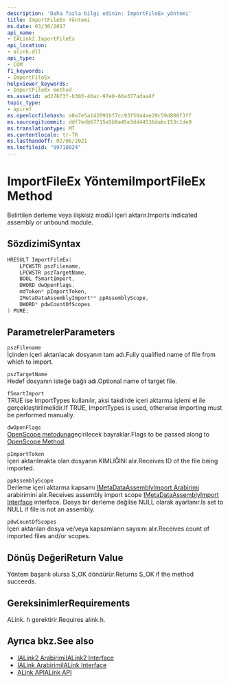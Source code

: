 ```yaml
---
description: 'Daha fazla bilgi edinin: ImportFileEx yöntemi'
title: ImportFileEx Yöntemi
ms.date: 03/30/2017
api_name:
- IALink2.ImportFileEx
api_location:
- alink.dll
api_type:
- COM
f1_keywords:
- ImportFileEx
helpviewer_keywords:
- ImportFileEx method
ms.assetid: ad276f3f-b303-46ac-97e0-66a377adaa4f
topic_type:
- apiref
ms.openlocfilehash: a8a7e5a142091bf7cc93f50a4ae20c59d800f3ff
ms.sourcegitcommit: ddf7edb67715a5b9a45e3dd44536dabc153c1de0
ms.translationtype: MT
ms.contentlocale: tr-TR
ms.lasthandoff: 02/06/2021
ms.locfileid: "99718024"
---
```

# <a name="importfileex-method"></a><span data-ttu-id="5f4c8-103">ImportFileEx Yöntemi</span><span class="sxs-lookup"><span data-stu-id="5f4c8-103">ImportFileEx Method</span></span>

<span data-ttu-id="5f4c8-104">Belirtilen derleme veya ilişkisiz modül içeri aktarır.</span><span class="sxs-lookup"><span data-stu-id="5f4c8-104">Imports indicated assembly or unbound module.</span></span>  
  
## <a name="syntax"></a><span data-ttu-id="5f4c8-105">Sözdizimi</span><span class="sxs-lookup"><span data-stu-id="5f4c8-105">Syntax</span></span>  
  
```cpp  
HRESULT ImportFileEx(  
    LPCWSTR pszFilename,  
    LPCWSTR pszTargetName,  
    BOOL fSmartImport,  
    DWORD dwOpenFlags,  
    mdToken* pImportToken,  
    IMetaDataAssemblyImport** ppAssemblyScope,  
    DWORD* pdwCountOfScopes  
) PURE;  
```  
  
## <a name="parameters"></a><span data-ttu-id="5f4c8-106">Parametreler</span><span class="sxs-lookup"><span data-stu-id="5f4c8-106">Parameters</span></span>  

 `pszFilename`  
 <span data-ttu-id="5f4c8-107">İçinden içeri aktarılacak dosyanın tam adı.</span><span class="sxs-lookup"><span data-stu-id="5f4c8-107">Fully qualified name of file from which to import.</span></span>  
  
 `pszTargetName`  
 <span data-ttu-id="5f4c8-108">Hedef dosyanın isteğe bağlı adı.</span><span class="sxs-lookup"><span data-stu-id="5f4c8-108">Optional name of target file.</span></span>  
  
 `fSmartImport`  
 <span data-ttu-id="5f4c8-109">TRUE ise ImportTypes kullanılır, aksi takdirde içeri aktarma işlemi el ile gerçekleştirilmelidir.</span><span class="sxs-lookup"><span data-stu-id="5f4c8-109">If TRUE, ImportTypes is used, otherwise importing must be performed manually.</span></span>  
  
 `dwOpenFlags`  
 <span data-ttu-id="5f4c8-110">[OpenScope metoduna](../metadata/imetadatadispenser-openscope-method.md)geçirilecek bayraklar.</span><span class="sxs-lookup"><span data-stu-id="5f4c8-110">Flags to be passed along to [OpenScope Method](../metadata/imetadatadispenser-openscope-method.md).</span></span>  
  
 `pImportToken`  
 <span data-ttu-id="5f4c8-111">İçeri aktarılmakta olan dosyanın KIMLIĞINI alır.</span><span class="sxs-lookup"><span data-stu-id="5f4c8-111">Receives ID of the file being imported.</span></span>  
  
 `ppAssemblyScope`  
 <span data-ttu-id="5f4c8-112">Derleme içeri aktarma kapsamı [IMetaDataAssemblyImport Arabirimi](../metadata/imetadataassemblyimport-interface.md) arabirimini alır.</span><span class="sxs-lookup"><span data-stu-id="5f4c8-112">Receives assembly import scope [IMetaDataAssemblyImport Interface](../metadata/imetadataassemblyimport-interface.md) interface.</span></span> <span data-ttu-id="5f4c8-113">Dosya bir derleme değilse NULL olarak ayarlanır.</span><span class="sxs-lookup"><span data-stu-id="5f4c8-113">Is set to NULL if file is not an assembly.</span></span>  
  
 `pdwCountOfScopes`  
 <span data-ttu-id="5f4c8-114">İçeri aktarılan dosya ve/veya kapsamların sayısını alır.</span><span class="sxs-lookup"><span data-stu-id="5f4c8-114">Receives count of imported files and/or scopes.</span></span>  
  
## <a name="return-value"></a><span data-ttu-id="5f4c8-115">Dönüş Değeri</span><span class="sxs-lookup"><span data-stu-id="5f4c8-115">Return Value</span></span>  

 <span data-ttu-id="5f4c8-116">Yöntem başarılı olursa S_OK döndürür.</span><span class="sxs-lookup"><span data-stu-id="5f4c8-116">Returns S_OK if the method succeeds.</span></span>  
  
## <a name="requirements"></a><span data-ttu-id="5f4c8-117">Gereksinimler</span><span class="sxs-lookup"><span data-stu-id="5f4c8-117">Requirements</span></span>  

 <span data-ttu-id="5f4c8-118">ALink. h gerektirir.</span><span class="sxs-lookup"><span data-stu-id="5f4c8-118">Requires alink.h.</span></span>  
  
## <a name="see-also"></a><span data-ttu-id="5f4c8-119">Ayrıca bkz.</span><span class="sxs-lookup"><span data-stu-id="5f4c8-119">See also</span></span>

- [<span data-ttu-id="5f4c8-120">IALink2 Arabirimi</span><span class="sxs-lookup"><span data-stu-id="5f4c8-120">IALink2 Interface</span></span>](ialink2-interface.md)
- [<span data-ttu-id="5f4c8-121">IALink Arabirimi</span><span class="sxs-lookup"><span data-stu-id="5f4c8-121">IALink Interface</span></span>](ialink-interface.md)
- [<span data-ttu-id="5f4c8-122">ALink API</span><span class="sxs-lookup"><span data-stu-id="5f4c8-122">ALink API</span></span>](index.md)
